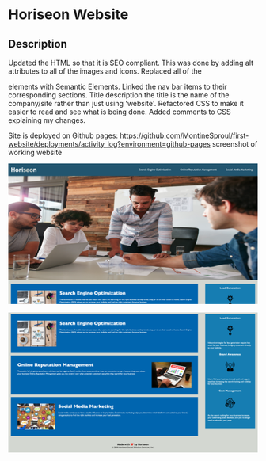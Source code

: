 # Horiseon Website

## Description
Updated the HTML so that it is SEO compliant. This was done by adding alt attributes to all of the images and icons. 
Replaced all of the <div> elements with Semantic Elements. 
Linked the nav bar items to their corresponding sections. 
Title description the title is the name of the company/site rather than just using 'website'.
Refactored CSS to make it easier to read and see what is being done. Added comments to CSS explaining my changes.

Site is deployed on Github pages: https://github.com/MontineSproul/first-website/deployments/activity_log?environment=github-pages
screenshot of working website 

![The Horiseon webpage includes a navigation bar and a header](./OldAssets/Horiseon1.png)

![The Horiseon webpage also includes a sidebar and cards.](./OldAssets/Horiseon2.png)
